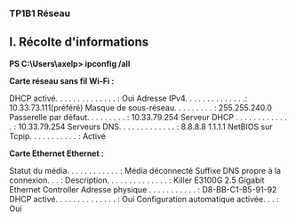 ### TP1B1 Réseau



## I. Récolte d'informations
**PS C:\Users\axelp> ipconfig /all**

**Carte réseau sans fil Wi-Fi :**

   
   DHCP activé. . . . . . . . . . . . . . : Oui
   Adresse IPv4. . . . . . . . . . . . . .: 10.33.73.111(préféré)
   Masque de sous-réseau. . . . . . . . . : 255.255.240.0
   Passerelle par défaut. . . . . . . . . : 10.33.79.254
   Serveur DHCP . . . . . . . . . . . . . : 10.33.79.254
   Serveurs DNS. . .  . . . . . . . . . . : 8.8.8.8
                                       1.1.1.1
   NetBIOS sur Tcpip. . . . . . . . . . . : Activé




 **Carte Ethernet Ethernet :**

   Statut du média. . . . . . . . . . . . : Média déconnecté
   Suffixe DNS propre à la connexion. . . :
   Description. . . . . . . . . . . . . . : Killer E3100G 2.5 Gigabit Ethernet Controller
   Adresse physique . . . . . . . . . . . : D8-BB-C1-B5-91-92
   DHCP activé. . . . . . . . . . . . . . : Oui
   Configuration automatique activée. . . : Oui



